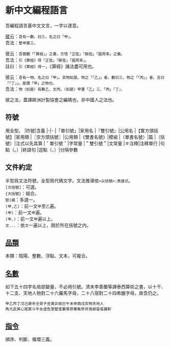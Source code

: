 # 新中文編程語言

吾編程語言基中文文言，一字以達意。

[彼](https://github.com/wenyan-lang/wiki/blob/master/Syntax-Cheatsheet.md)云：`吾有一數。曰三。名之曰「甲」。`\
吾法：`整甲置三。`

彼云：`吾嘗觀「「算經」」之書。方悟「正弦」「餘弦」「圓周率」之義。`\
吾法：`引《算經》得「正弦」「餘弦」「圓周率」。`\
註曰：`引《算經》得一`，《算經》諸法盡可用也。

彼云：`吾有一物。名之曰「甲」。其物如是。物之「「乙」」者。數曰三。物之「「丙」」者。言曰「「丁」」。是謂「甲」之物也。`\
吾法：`物〈如是〉有數乙、文丙。〈如是〉甲置「乙」三、「丙」『丁』。`

彼之法，蓋譯歐洲計製協會之編碼也，非中國人之法也。

## 符號
用全型。
|符號|含義
|-|-
|「單引號」|家用名
|『雙引號』|公用名
|【實方頭括號】|家用類
|〖空方頭括號〗|公用類
|《雙書名號》|模組
|〈單書名號〉|篇
|（括號）|注式以先其算
|＇單引號＇|字常量
|＂雙引號＂|文常量
|＃注釋|注釋單行
|句點（。）|終語句
|逗點（、）|分隔參數

## 文件約定
半型爲文法符號，全型爲代碼文字。文法推導依`<尖括號>:表達式`。\
`[方括號]`：可選。\
`{大括號}`：組合。\
`竪|綫`：多選一。\
`(甲,乙)`：前一文`甲`至`乙`遍。\
`(甲)`：前一文`甲`遍。\
`(甲,)`：前一文`甲`遍以上。\
`文...`：依`文`一遍以上，限於所在括號之内。

## [品類](./types.md)
本類：陰陽、整數、浮點、文本，可複合。

## [名數](./expressions.md)
如下五十四字名局部變量，不必用引號。清末李善蘭等譯泰西算術之書，以十干、十二支、天地人物對二十六羅馬字母，二十八宿對二十四希臘字母，故吾仍之。
```
甲乙丙丁戊己庚辛壬癸子丑寅卯辰巳午未申酉戌亥物天地人
角亢氐房心尾箕斗牛女虛危室壁奎婁胃昴畢觜參井鬼柳星張翼軫
```
## [指令](./statements.md)
順序、判斷、循環三義。

